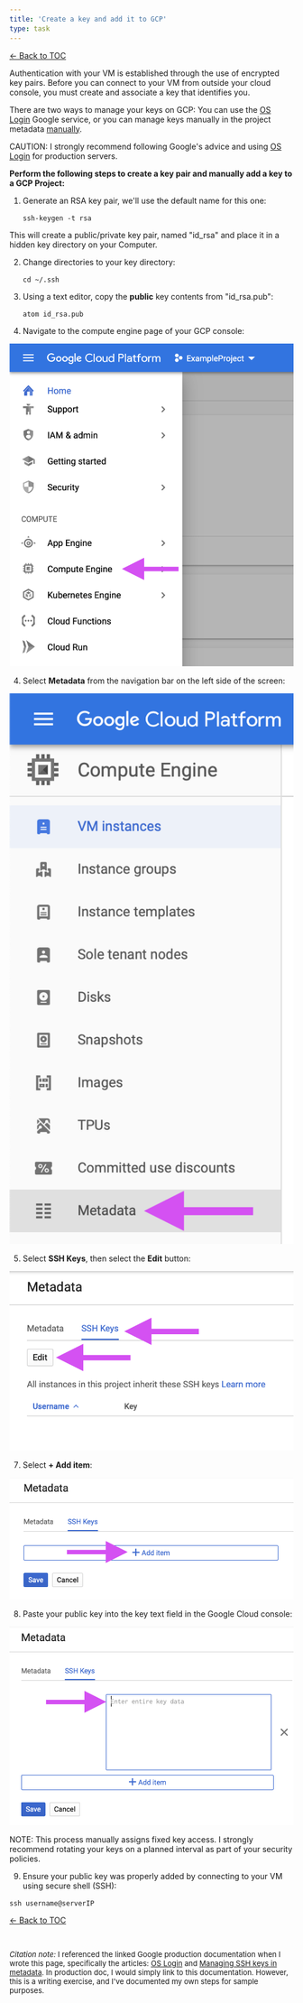 ```yaml
---
title: 'Create a key and add it to GCP'
type: task
---
```


[← Back to TOC](/samples/writing/create-a-statamic-web-server-on-google-cloud-platform)

<!-- Web servers and GCP Compute Instances are networked at the IP level. This means that when you create a VM, it will be assigned an internal IP address, as well as a temporary public IP address. You can use the public IP address to connect to it  -->

<!-- Access to your VM is secured using something called the **AAA** network model. The **AAA** network model breaks down as:

* Authentication
* Authorization
* Accounting -->

Authentication with your VM is established through the use of encrypted key pairs. Before you can connect to your VM from outside your cloud console, you must create and associate a key that identifies you.

There are two ways to manage your keys on GCP: You can use the [OS Login](https://cloud.google.com/compute/docs/oslogin/) Google service, or you can manage keys manually in the project metadata [manually](https://cloud.google.com/compute/docs/instances/adding-removing-ssh-keys).

<div class="note">
CAUTION: I strongly recommend following Google's advice and using <a href="https://cloud.google.com/compute/docs/oslogin/">OS Login</a> for production servers.
</div>

**Perform the following steps to create a key pair and manually add a key to a GCP Project:**

1. Generate an RSA key pair, we'll use the default name for this one:

    ```
    ssh-keygen -t rsa
    ```

  This will create a public/private key pair, named "id_rsa" and place it in a hidden key directory on your Computer.

2. Change directories to your key directory:

    ```
    cd ~/.ssh
    ```

3. Using a text editor, copy the **public** key contents from "id_rsa.pub":

    ```
    atom id_rsa.pub
    ```

3. Navigate to the compute engine page of your GCP console:

  ![](/assets/img/gcpComputeEngine.png)

4. Select **Metadata** from the navigation bar on the left side of the screen:

  ![](/assets/img/gcpMetadata.png)

5. Select **SSH Keys**, then select the **Edit** button:

  <img class="imgOverrideSmall" src="/assets/img/gcpSshEdit.png"/>

7. Select **+ Add item**:

  <img class="imgOverrideSmall" src="/assets/img/gcpAddItem.png"/>

8. Paste your public key into the key text field in the Google Cloud console:

  <img class="imgOverrideSmall" src="/assets/img/gcpPaste.png"/>

<div class="note">
<p>NOTE: This process manually assigns fixed key access. I strongly recommend rotating your keys on a planned interval as part of your security policies. </p>
</div>

9. Ensure your public key was properly added by connecting to your VM using secure shell (SSH):

  ```
  ssh username@serverIP
  ```

[← Back to TOC](/samples/writing/create-a-statamic-web-server-on-google-cloud-platform)

<br/>
<p style="font-size: small;"><i>Citation note:</i> I referenced the linked Google production documentation when I wrote this page, specifically the articles: <a href="https://cloud.google.com/compute/docs/oslogin/">OS Login</a> and <a href="https://cloud.google.com/compute/docs/instances/adding-removing-ssh-keys">Managing SSH keys in metadata</a>. In production doc, I would simply link to this documentation. However, this is a writing exercise, and I've documented my own steps for sample purposes.</p>
